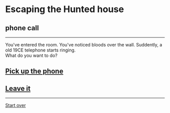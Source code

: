 # Escaping the Hunted house  
## phone call  
---  

You've entered the room. You've noticed bloods over the wall. Suddently, a old 19CE telephone starts ringing.  
What do you want to do?  

## [Pick up the phone](route.md)  
## [Leave it](result-three-end.md)  

---  
[Start over](../home.md)  


